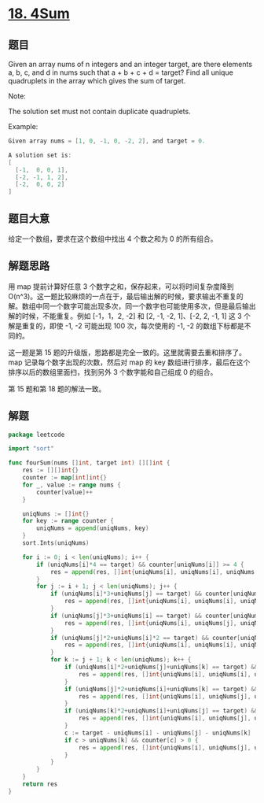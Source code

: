 # [18. 4Sum](https://leetcode.com/problems/4sum/)

## 题目

Given an array nums of n integers and an integer target, are there elements a, b, c, and d in nums such that a + b + c + d = target? Find all unique quadruplets in the array which gives the sum of target.

Note:

The solution set must not contain duplicate quadruplets.

Example:

```c
Given array nums = [1, 0, -1, 0, -2, 2], and target = 0.

A solution set is:
[
  [-1,  0, 0, 1],
  [-2, -1, 1, 2],
  [-2,  0, 0, 2]
]
```

## 题目大意

给定一个数组，要求在这个数组中找出 4 个数之和为 0 的所有组合。


## 解题思路

用 map 提前计算好任意 3 个数字之和，保存起来，可以将时间复杂度降到 O(n^3)。这一题比较麻烦的一点在于，最后输出解的时候，要求输出不重复的解。数组中同一个数字可能出现多次，同一个数字也可能使用多次，但是最后输出解的时候，不能重复。例如 [-1，1，2, -2] 和 [2, -1, -2, 1]、[-2, 2, -1, 1] 这 3 个解是重复的，即使 -1, -2 可能出现 100 次，每次使用的 -1, -2 的数组下标都是不同的。

这一题是第 15 题的升级版，思路都是完全一致的。这里就需要去重和排序了。map 记录每个数字出现的次数，然后对 map 的 key 数组进行排序，最后在这个排序以后的数组里面扫，找到另外 3 个数字能和自己组成 0 的组合。

第 15 题和第 18 题的解法一致。



## 解题

```go
package leetcode

import "sort"

func fourSum(nums []int, target int) [][]int {
	res := [][]int{}
	counter := map[int]int{}
	for _, value := range nums {
		counter[value]++
	}

	uniqNums := []int{}
	for key := range counter {
		uniqNums = append(uniqNums, key)
	}
	sort.Ints(uniqNums)

	for i := 0; i < len(uniqNums); i++ {
		if (uniqNums[i]*4 == target) && counter[uniqNums[i]] >= 4 {
			res = append(res, []int{uniqNums[i], uniqNums[i], uniqNums[i], uniqNums[i]})
		}
		for j := i + 1; j < len(uniqNums); j++ {
			if (uniqNums[i]*3+uniqNums[j] == target) && counter[uniqNums[i]] > 2 {
				res = append(res, []int{uniqNums[i], uniqNums[i], uniqNums[i], uniqNums[j]})
			}
			if (uniqNums[j]*3+uniqNums[i] == target) && counter[uniqNums[j]] > 2 {
				res = append(res, []int{uniqNums[i], uniqNums[j], uniqNums[j], uniqNums[j]})
			}
			if (uniqNums[j]*2+uniqNums[i]*2 == target) && counter[uniqNums[j]] > 1 && counter[uniqNums[i]] > 1 {
				res = append(res, []int{uniqNums[i], uniqNums[i], uniqNums[j], uniqNums[j]})
			}
			for k := j + 1; k < len(uniqNums); k++ {
				if (uniqNums[i]*2+uniqNums[j]+uniqNums[k] == target) && counter[uniqNums[i]] > 1 {
					res = append(res, []int{uniqNums[i], uniqNums[i], uniqNums[j], uniqNums[k]})
				}
				if (uniqNums[j]*2+uniqNums[i]+uniqNums[k] == target) && counter[uniqNums[j]] > 1 {
					res = append(res, []int{uniqNums[i], uniqNums[j], uniqNums[j], uniqNums[k]})
				}
				if (uniqNums[k]*2+uniqNums[i]+uniqNums[j] == target) && counter[uniqNums[k]] > 1 {
					res = append(res, []int{uniqNums[i], uniqNums[j], uniqNums[k], uniqNums[k]})
				}
				c := target - uniqNums[i] - uniqNums[j] - uniqNums[k]
				if c > uniqNums[k] && counter[c] > 0 {
					res = append(res, []int{uniqNums[i], uniqNums[j], uniqNums[k], c})
				}
			}
		}
	}
	return res
}

```

